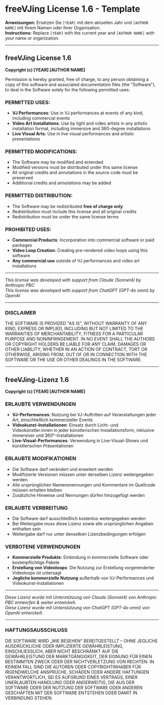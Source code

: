 # freeVJing License 1.6 - Template

**Anweisungen:** Ersetzen Sie `[YEAR]` mit dem aktuellen Jahr und `[AUTHOR NAME]` mit Ihrem Namen oder Ihrer Organisation.  
**Instructions:** Replace `[YEAR]` with the current year and `[AUTHOR NAME]` with your name or organization.

---

## freeVJing License 1.6

**Copyright (c) [YEAR] [AUTHOR NAME]**

Permission is hereby granted, free of charge, to any person obtaining a copy of this software and associated documentation files (the "Software"), to deal in the Software solely for the following permitted uses:

### PERMITTED USES:
* **VJ Performances**: Use in VJ performances at events of any kind, including commercial events
* **Video Art Installations**: Use by light and video artists in any artistic installation format, including immersive and 360-degree installations
* **Live Visual Arts**: Use in live visual performances and artistic presentations

### PERMITTED MODIFICATIONS:
* The Software may be modified and extended
* Modified versions must be distributed under this same license
* All original credits and annotations in the source code must be preserved
* Additional credits and annotations may be added

### PERMITTED DISTRIBUTION:
* The Software may be redistributed **free of charge only**
* Redistribution must include this license and all original credits
* Redistribution must be under the same license terms

### PROHIBITED USES:
* **Commercial Products**: Incorporation into commercial software or paid packages
* **Video Loop Creation**: Creating pre-rendered video loops using this software
* **Any commercial use** outside of VJ performances and video art installations

---

*This license was developed with support from Claude (Sonnet4) by Anthropic PBC*  
*This license was developed with support from ChatGPT (GPT-4o omni) by OpenAI*

---

### DISCLAIMER

THE SOFTWARE IS PROVIDED "AS IS", WITHOUT WARRANTY OF ANY KIND, EXPRESS OR IMPLIED, INCLUDING BUT NOT LIMITED TO THE WARRANTIES OF MERCHANTABILITY, FITNESS FOR A PARTICULAR PURPOSE AND NONINFRINGEMENT. IN NO EVENT SHALL THE AUTHORS OR COPYRIGHT HOLDERS BE LIABLE FOR ANY CLAIM, DAMAGES OR OTHER LIABILITY, WHETHER IN AN ACTION OF CONTRACT, TORT OR OTHERWISE, ARISING FROM, OUT OF OR IN CONNECTION WITH THE SOFTWARE OR THE USE OR OTHER DEALINGS IN THE SOFTWARE.

---

## freeVJing-Lizenz 1.6

**Copyright (c) [YEAR] [AUTHOR NAME]**

### ERLAUBTE VERWENDUNGEN
* **VJ-Performances**: Nutzung bei VJ-Auftritten auf Veranstaltungen jeder Art, einschließlich kommerzieller Events
* **Videokunst-Installationen**: Einsatz durch Licht- und Videokünstler:innen in jeder künstlerischen Installationsform, inklusive immersiver und 360°-Installationen
* **Live-Visual-Performances**: Verwendung in Live-Visual-Shows und künstlerischen Präsentationen

### ERLAUBTE MODIFIKATIONEN
* Die Software darf verändert und erweitert werden
* Modifizierte Versionen müssen unter derselben Lizenz weitergegeben werden
* Alle ursprünglichen Namensnennungen und Kommentare im Quellcode müssen erhalten bleiben
* Zusätzliche Hinweise und Nennungen dürfen hinzugefügt werden

### ERLAUBTE VERBREITUNG
* Die Software darf ausschließlich kostenlos weitergegeben werden
* Bei Weitergabe muss diese Lizenz sowie alle ursprünglichen Angaben enthalten sein
* Weitergabe darf nur unter denselben Lizenzbedingungen erfolgen

### VERBOTENE VERWENDUNGEN
* **Kommerzielle Produkte**: Einbindung in kommerzielle Software oder kostenpflichtige Pakete
* **Erstellung von Videoloops**: Die Nutzung zur Erstellung vorgerenderter Videoloops ist untersagt
* **Jegliche kommerzielle Nutzung** außerhalb von VJ-Performances und Videokunst-Installationen

---

*Diese Lizenz wurde mit Unterstützung von Claude (Sonnet4) von Anthropic PBC entworfen & weiter entwickelt.*  
*Diese Lizenz wurde mit Unterstützung von ChatGPT (GPT-4o omni) von OpenAI entwickelt.*

---

### HAFTUNGSAUSSCHLUSS

DIE SOFTWARE WIRD „WIE BESEHEN" BEREITGESTELLT – OHNE JEGLICHE AUSDRÜCKLICHE ODER IMPLIZIERTE GEWÄHRLEISTUNG, EINSCHLIESSLICH, ABER NICHT BESCHRÄNKT AUF DIE GEWÄHRLEISTUNG DER MARKTGÄNGIGKEIT, DER EIGNUNG FÜR EINEN BESTIMMTEN ZWECK ODER DER NICHTVERLETZUNG VON RECHTEN. IN KEINEM FALL SIND DIE AUTOREN ODER COPYRIGHTINHABER FÜR IRGENDWELCHE ANSPRÜCHE, SCHÄDEN ODER ANDERE HAFTUNGEN VERANTWORTLICH, SEI ES AUFGRUND EINES VERTRAGS, EINER UNERLAUBTEN HANDLUNG ODER ANDERWEITIG, DIE AUS DER SOFTWARE ODER DER NUTZUNG DER SOFTWARE ODER ANDEREN GESCHÄFTEN MIT DER SOFTWARE ENTSTEHEN ODER DAMIT IN VERBINDUNG STEHEN.
